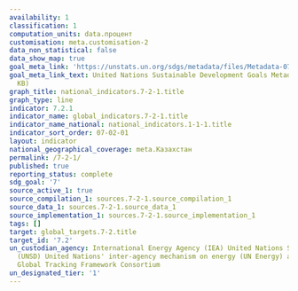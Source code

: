 ```yaml
---
availability: 1
classification: 1
computation_units: data.процент
customisation: meta.customisation-2
data_non_statistical: false
data_show_map: true
goal_meta_link: 'https://unstats.un.org/sdgs/metadata/files/Metadata-07-02-01.pdf '
goal_meta_link_text: United Nations Sustainable Development Goals Metadata (PDF 216
  KB)
graph_title: national_indicators.7-2-1.title
graph_type: line
indicator: 7.2.1
indicator_name: global_indicators.7-2-1.title
indicator_name_national: national_indicators.1-1-1.title
indicator_sort_order: 07-02-01
layout: indicator
national_geographical_coverage: meta.Казахстан
permalink: /7-2-1/
published: true
reporting_status: complete
sdg_goal: '7'
source_active_1: true
source_compilation_1: sources.7-2-1.source_compilation_1
source_data_1: sources.7-2-1.source_data_1
source_implementation_1: sources.7-2-1.source_implementation_1
tags: []
target: global_targets.7-2.title
target_id: '7.2'
un_custodian_agency: International Energy Agency (IEA) United Nations Statistics Division
  (UNSD) United Nations' inter-agency mechanism on energy (UN Energy) and the SE4ALL
  Global Tracking Framework Consortium
un_designated_tier: '1'
---
```

